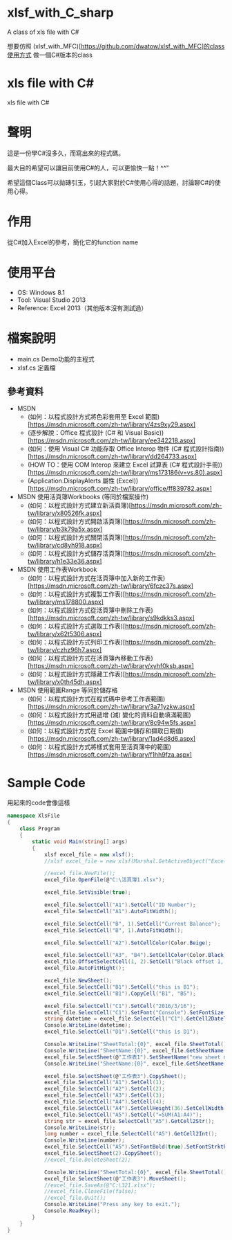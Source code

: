# xlsf_with_C_sharp
A class of xls file with C#

想要仿照 (xlsf_with_MFC)[https://github.com/dwatow/xlsf_with_MFC]的class使用方式
做一個C#版本的class

# xls file with C#
xls file with C#

# 聲明
這是一份學C#沒多久，而寫出來的程式碼。

最大目的希望可以讓目前使用C#的人，可以更愉快一點！^^"

希望這個Class可以拋磚引玉，引起大家對於C#使用心得的話題，討論聊C#的使用心得。

# 作用
從C#加入Excel的參考，簡化它的function name

# 使用平台
* OS: Windows 8.1
* Tool: Visual Studio 2013
* Reference: Excel 2013（其他版本沒有測試過）

# 檔案說明
* main.cs Demo功能的主程式
* xlsf.cs 定義檔

## 參考資料
* MSDN
    * (如何：以程式設計方式將色彩套用至 Excel 範圍)[https://msdn.microsoft.com/zh-tw/library/4zs9xy29.aspx]
    * (逐步解說：Office 程式設計 (C# 和 Visual Basic))[https://msdn.microsoft.com/zh-tw/library/ee342218.aspx]
    * (如何：使用 Visual C# 功能存取 Office Interop 物件 (C# 程式設計指南))[https://msdn.microsoft.com/zh-tw/library/dd264733.aspx]
    * (HOW TO：使用 COM Interop 來建立 Excel 試算表 (C# 程式設計手冊))[https://msdn.microsoft.com/zh-tw/library/ms173186(v=vs.80).aspx]
    * (Application.DisplayAlerts 屬性 (Excel))[https://msdn.microsoft.com/zh-tw/library/office/ff839782.aspx]
* MSDN 使用活頁簿Workbooks (等同於檔案操作)
    * (如何：以程式設計方式建立新活頁簿)[https://msdn.microsoft.com/zh-tw/library/x80526fk.aspx]
    * (如何：以程式設計方式開啟活頁簿)[https://msdn.microsoft.com/zh-tw/library/b3k79a5x.aspx]
    * (如何：以程式設計方式關閉活頁簿)[https://msdn.microsoft.com/zh-tw/library/cd8yh918.aspx]
    * (如何：以程式設計方式儲存活頁簿)[https://msdn.microsoft.com/zh-tw/library/h1e33e36.aspx]
* MSDN 使用工作表Workbook
    * (如何：以程式設計方式在活頁簿中加入新的工作表)[https://msdn.microsoft.com/zh-tw/library/6fczc37s.aspx]
    * (如何：以程式設計方式複製工作表)[https://msdn.microsoft.com/zh-tw/library/ms178800.aspx]
    * (如何：以程式設計方式從活頁簿中刪除工作表)[https://msdn.microsoft.com/zh-tw/library/s9kdkks3.aspx]
    * (如何：以程式設計方式選取工作表)[https://msdn.microsoft.com/zh-tw/library/x62t5306.aspx]
    * (如何：以程式設計方式列印工作表)[https://msdn.microsoft.com/zh-tw/library/czhz96h7.aspx]
    * (如何：以程式設計方式在活頁簿內移動工作表)[https://msdn.microsoft.com/zh-tw/library/xyhf0ksb.aspx]
    * (如何：以程式設計方式隱藏工作表)[https://msdn.microsoft.com/zh-tw/library/x0th45dh.aspx]
* MSDN 使用範圍Range 等同於儲存格
    * (如何：以程式設計方式在程式碼中參考工作表範圍)[https://msdn.microsoft.com/zh-tw/library/3a71yzkw.aspx]
    * (如何：以程式設計方式用遞增 (減) 變化的資料自動填滿範圍)[https://msdn.microsoft.com/zh-tw/library/8c94w5fs.aspx]
    * (如何：以程式設計方式在 Excel 範圍中儲存和擷取日期值)[https://msdn.microsoft.com/zh-tw/library/1ad4d8d6.aspx]
    * (如何：以程式設計方式將樣式套用至活頁簿中的範圍)[https://msdn.microsoft.com/zh-tw/library/f1hh9fza.aspx]


# Sample Code
用起來的code會像這樣
```Cs
namespace XlsFile
{
    class Program
    {
        static void Main(string[] args)
        {
            xlsf excel_file = new xlsf();
            //xlsf excel_file = new xlsf(Marshal.GetActiveObject("Excel.Application"));

            //excel_file.NewFile();
            excel_file.OpenFile(@"C:\活頁簿1.xlsx");

            excel_file.SetVisible(true);

            excel_file.SelectCell("A1").SetCell("ID Number");
            excel_file.SelectCell("A1").AutoFitWidth();

            excel_file.SelectCell("B", 1).SetCell("Current Balance");
            excel_file.SelectCell("B", 1).AutoFitWidth();

            excel_file.SelectCell("A2").SetCellColor(Color.Beige);

            excel_file.SelectCell("A3", "B4").SetCellColor(Color.Black);
            excel_file.OffsetSelectCell(1, 2).SetCell("Black offset 1, 2");
            excel_file.AutoFitHight();

            excel_file.NewSheet();
            excel_file.SelectCell("B1").SetCell("this is B1");
            excel_file.SelectCell("B1").CopyCell("B1", "B5");

            excel_file.SelectCell("C1").SetCell("2016/3/16");
            excel_file.SelectCell("C1").SetFont("Console").SetFontSize(42).SetFontColor(Color.Blue).SetCellBk(Color.Orange);
            string datetime = excel_file.SelectCell("C1").GetCell2DateTime().ToString();
            Console.WriteLine(datetime);
            excel_file.SelectCell("D1").SetCell("this is D1");

            Console.WriteLine("SheetTotal:{0}", excel_file.SheetTotal());
            Console.WriteLine("SheetName:{0}", excel_file.GetSheetName());
            excel_file.SelectSheet(@"工作表1").SetSheetName("new sheet name");
            Console.WriteLine("SheetName:{0}", excel_file.GetSheetName());

            excel_file.SelectSheet(@"工作表3").CopySheet();
            excel_file.SelectCell("A1").SetCell(1);
            excel_file.SelectCell("A2").SetCell(2);
            excel_file.SelectCell("A3").SetCell(3);
            excel_file.SelectCell("A4").SetCell(4);
            excel_file.SelectCell("A4").SetCellHeight(36).SetCellWidth(68);
            excel_file.SelectCell("A5").SetCell("=SUM(A1:A4)");
            string str = excel_file.SelectCell("A5").GetCell2Str();
            Console.WriteLine(str);
            long number = excel_file.SelectCell("A5").GetCell2Int();
            Console.WriteLine(number);
            excel_file.SelectCell("A5").SetFontBold(true).SetFontStrkthrgh(true);
            excel_file.SelectSheet(2).CopySheet();
            //excel_file.DeleteSheet(2);

            Console.WriteLine("SheetTotal:{0}", excel_file.SheetTotal());
            excel_file.SelectSheet(@"工作表3").MoveSheet();
            //excel_file.SaveAs(@"C:\321.xlsx");
            //excel_file.CloseFile(false);
            //excel_file.Quit();
            Console.WriteLine("Press any key to exit.");
            Console.ReadKey();
        }
    }
}
```
